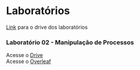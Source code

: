 # Laboratórios
[Link](https://drive.google.com/drive/u/1/folders/1lv7eQPsZ1vnl9SGjPLstiC2o9Z05JG9w) para o drive dos laboratórios


### Laboratório 02 - Manipulação de Processos
Acesse o [Drive](https://drive.google.com/drive/u/1/folders/1lv7eQPsZ1vnl9SGjPLstiC2o9Z05JG9w)  
Acesse o [Overleaf](https://www.overleaf.com/project/640cd4d8b51b30ca7439d03d)  

